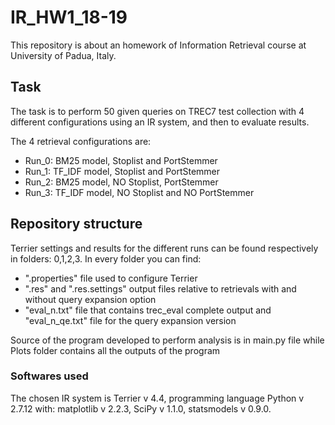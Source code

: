 # IR_HW1_18-19

This repository is about an homework of Information Retrieval course at University of Padua, Italy.

## Task

The task is to perform 50 given queries on TREC7 test collection with 4 different configurations using an IR system, and then to evaluate results.

The 4 retrieval configurations are:
* Run_0: BM25 model, Stoplist and PortStemmer
* Run_1: TF_IDF model, Stoplist and PortStemmer
* Run_2: BM25 model, NO Stoplist, PortStemmer
* Run_3: TF_IDF model, NO Stoplist and NO PortStemmer

## Repository structure

Terrier settings and results for the different runs can be found respectively in folders: 0,1,2,3.
In every folder you can find:
* ".properties" file used to configure Terrier
* ".res" and ".res.settings" output files relative to retrievals with and without query expansion option
* "eval_n.txt" file that contains trec_eval complete output and "eval_n_qe.txt" file for the query expansion version

Source of the program developed to perform analysis is in main.py file while Plots folder contains all the outputs of the program

### Softwares used

The chosen IR system is Terrier v 4.4, programming language Python v 2.7.12 with: matplotlib v 2.2.3, SciPy
v 1.1.0, statsmodels v 0.9.0.
